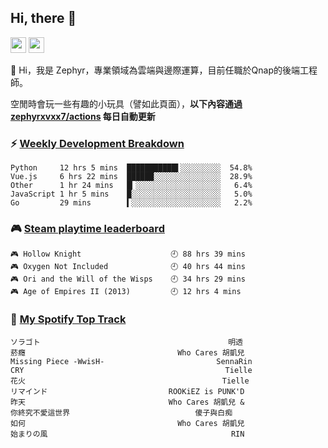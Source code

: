 <!--
**zephyrxvxx7/zephyrxvxx7** is a ✨ _special_ ✨ repository because its `README.md` (this file) appears on your GitHub profile.

Here are some ideas to get you started:

- 🔭 I’m currently working on ...
- 🌱 I’m currently learning ...
- 👯 I’m looking to collaborate on ...
- 🤔 I’m looking for help with ...
- 💬 Ask me about ...
- 📫 How to reach me: ...
- 😄 Pronouns: ...
- ⚡ Fun fact: ...
-->

## Hi, there 👋

<a href="https://www.instagram.com/zephyrxvxx7/"><img src="https://img.shields.io/badge/instagram-3f729b?&style=for-the-badge&logo=instagram&logoColor=white" height=25></a>
<a href="https://zephyrxvxx7.me/"><img src="https://img.shields.io/badge/blog-gray?&style=for-the-badge&logo=hexo&logoColor=white" height=25></a>

👋 Hi，我是 Zephyr，專業領域為雲端與邊際運算，目前任職於Qnap的後端工程師。

空閒時會玩一些有趣的小玩具（譬如此頁面），**以下內容通過 [zephyrxvxx7/actions](https://github.com/zephyrxvxx7/zephyrxvxx7/actions) 每日自動更新**

### ⚡ [Weekly Development Breakdown](https://gist.github.com/zephyrxvxx7/ee1787313f0772b51494d051b5edde7f)

<!-- code_time start -->

```text
Python     12 hrs 5 mins  ███████████▌░░░░░░░░░  54.8%
Vue.js     6 hrs 22 mins  ██████░░░░░░░░░░░░░░░  28.9%
Other      1 hr 24 mins   █▎░░░░░░░░░░░░░░░░░░░   6.4%
JavaScript 1 hr 5 mins    █░░░░░░░░░░░░░░░░░░░░   5.0%
Go         29 mins        ▍░░░░░░░░░░░░░░░░░░░░   2.2%
```

<!-- code_time end -->

### 🎮 [Steam playtime leaderboard](https://gist.github.com/zephyrxvxx7/f77b8978877f959b69d84723c43a4a64)

<!-- steam_time start -->

```text
🎮 Hollow Knight                    🕘 88 hrs 39 mins
🎮 Oxygen Not Included              🕘 40 hrs 44 mins
🎮 Ori and the Will of the Wisps    🕘 34 hrs 29 mins
🎮 Age of Empires II (2013)         🕘 12 hrs 4 mins
```

<!-- steam_time end -->

### 🎵 [My Spotify Top Track](https://gist.github.com/zephyrxvxx7/fe159fde5ec9ebea27e03dd63a71e78f)

<!-- spotify_track start -->

```text
ソラゴト                                          明透
菸癮                                  Who Cares 胡凱兒
Missing Piece -WwisH-                         SennaRin
CRY                                             Tielle
花火                                            Tielle
リマインド                           ROOKiEZ is PUNK'D
昨天                                Who Cares 胡凱兒 &
你終究不愛這世界                            傻子與白痴
如何                                  Who Cares 胡凱兒
始まりの風                                         RIN
```

<!-- spotify_track end -->
